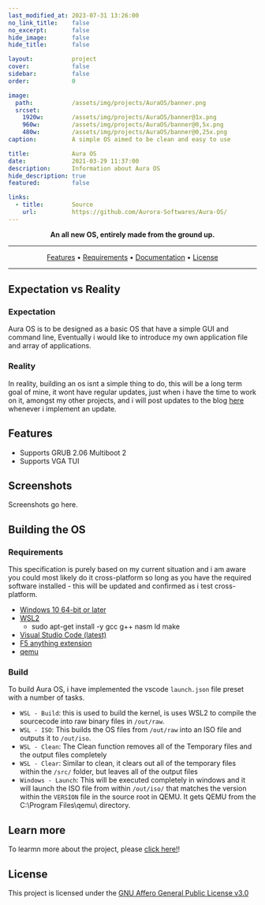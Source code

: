 ```yaml
---
last_modified_at: 2023-07-31 13:26:00
no_link_title:    false
no_excerpt:       false
hide_image:       false
hide_title:       false

layout:           project
cover:            false
sidebar:          false
order:            0

image:
  path:           /assets/img/projects/AuraOS/banner.png
  srcset:
    1920w:        /assets/img/projects/AuraOS/banner@1x.png
    960w:         /assets/img/projects/AuraOS/banner@0,5x.png
    480w:         /assets/img/projects/AuraOS/banner@0,25x.png
caption:          A simple OS aimed to be clean and easy to use

title:            Aura OS
date:             2021-03-29 11:37:00
description:      Information about Aura OS
hide_description: true
featured:         false

links:
  - title:        Source
    url:          https://github.com/Aurora-Softwares/Aura-OS/
---
```


<div align="center">

**An all new OS, entirely made from the ground up.**

______________________________________________________________________

<p align="center">

[Features](#features)
•
[Requirements](#requirements)
•
[Documentation](https://github.com/Aurora-softwares/Aura-OS/wiki/)
•
[License](#license)

</p>

______________________________________________________________________

</div>

## Expectation vs Reality

### Expectation

Aura OS is to be designed as a basic OS that have a simple GUI and command line, Eventually i would like to introduce my own application file and array of applications.

### Reality

In reality, building an os isnt a simple thing to do, this will be a long term goal of mine, it wont have regular updates, just when i have the time to work on it, amongst my other projects, and i will post updates to the blog [here](https://ryvor.github.io/Posts/) whenever i implement an update.

## Features

- Supports GRUB 2.06 Multiboot 2
- Supports VGA TUI

## Screenshots

Screenshots go here.

## Building the OS

### Requirements

This specification is purely based on my current situation and i am aware you could most likely do it cross-platform so long as you have the required software installed - this will be updated and confirmed as i test cross-platform.

- [Windows 10 64-bit or later](https://www.microsoft.com/en-gb/software-download/windows10)
- [WSL2](https://learn.microsoft.com/en-us/windows/wsl/install)
  - sudo apt-get install -y gcc g++ nasm ld make
- [Visual Studio Code (latest)](https://code.visualstudio.com/)
- [F5 anything extension](https://marketplace.visualstudio.com/items?itemName=discretegames.f5anything)
- [qemu](https://qemu.weilnetz.de/w64/)

### Build

To build Aura OS, i have implemented the vscode `launch.json` file preset with a number of tasks.

- `WSL - Build`: this is used to build the kernel, is uses WSL2 to compile the sourcecode into raw binary files in `/out/raw`.
- `WSL - ISO`: This builds the OS files from `/out/raw` into an ISO file and outputs it to `/out/iso`.
- `WSL - Clean`: The Clean function removes all of the Temporary files and the output files completely
- `WSL - Clear`: Similar to clean, it clears out all of the temporary files within the `/src/` folder, but leaves all of the output files
- `Windows - Launch`: This will be executed completely in windows and it will launch the ISO file from within `/out/iso/` that matches the version within the `VERSION` file in the source root in QEMU. It gets QEMU from the C:\Program Files\qemu\ directory.

## Learn more

To learmn more about the project, please [click here!](https://ashwell-design.github.io/MultiDomainX/)!

## License

This project is licensed under the [GNU Affero General Public License v3.0](/Licenses/AGPL-3.0/)
